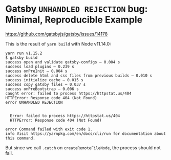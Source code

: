 # Gatsby `UNHANDLED REJECTION` bug: Minimal, Reproducible Example

https://github.com/gatsbyjs/gatsby/issues/14178

This is the result of `yarn build` with Node v11.14.0:

```
yarn run v1.15.2
$ gatsby build
success open and validate gatsby-configs — 0.004 s
success load plugins — 0.239 s
success onPreInit — 0.004 s
success delete html and css files from previous builds — 0.010 s
success initialize cache — 0.015 s
success copy gatsby files — 0.037 s
success onPreBootstrap — 0.006 s
caught error: failed to process https://httpstat.us/404
HTTPError: Response code 404 (Not Found)
error UNHANDLED REJECTION


  Error: failed to process https://httpstat.us/404
  HTTPError: Response code 404 (Not Found)

error Command failed with exit code 1.
info Visit https://yarnpkg.com/en/docs/cli/run for documentation about this command.
```

But since we call `.catch` on `createRemoteFileNode`, the process should not fail.
